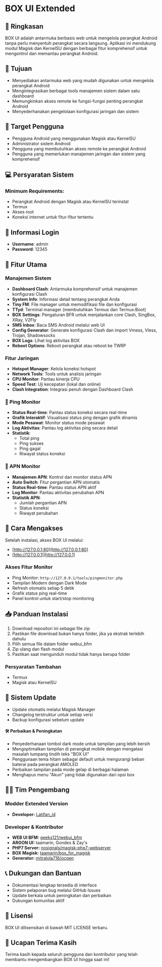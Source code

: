 # BOX UI Extended

## 🌟 Ringkasan
BOX UI adalah antarmuka berbasis web untuk mengelola perangkat Android tanpa perlu menyentuh perangkat secara langsung. Aplikasi ini mendukung modul Magisk dan KernelSU dengan berbagai fitur komprehensif untuk mengontrol dan memantau perangkat Android.

## 🎯 Tujuan
- Menyediakan antarmuka web yang mudah digunakan untuk mengelola perangkat Android
- Mengintegrasikan berbagai tools manajemen sistem dalam satu dashboard
- Memungkinkan akses remote ke fungsi-fungsi penting perangkat Android
- Menyederhanakan pengelolaan konfigurasi jaringan dan sistem

## 👥 Target Pengguna
- Pengguna Android yang menggunakan Magisk atau KernelSU
- Administrator sistem Android
- Pengguna yang membutuhkan akses remote ke perangkat Android
- Pengguna yang memerlukan manajemen jaringan dan sistem yang komprehensif

## 💻 Persyaratan Sistem
### Minimum Requirements:
- Perangkat Android dengan Magisk atau KernelSU terinstal
- Termux
- Akses root
- Koneksi internet untuk fitur-fitur tertentu

## 🔐 Informasi Login
- **Username**: admin
- **Password**: 12345

## 🚀 Fitur Utama

### Manajemen Sistem
- **Dashboard Clash**: Antarmuka komprehensif untuk manajemen konfigurasi Clash
- **System Info**: Informasi detail tentang perangkat Anda
- **Tiny FM**: File manager untuk memodifikasi file dan konfigurasi
- **TTyd**: Terminal manager (membutuhkan Termux dan Termux:Boot)
- **BOX Settings**: Pengaturan BFR untuk menjalankan core Clash, SingBox, XRay, V2Fly
- **SMS Inbox**: Baca SMS Android melalui web UI
- **Config Generator**: Generate konfigurasi Clash dan import Vmess, Vless, Trojan, Shadowsocks
- **BOX Logs**: Lihat log aktivitas BOX
- **Reboot Options**: Reboot perangkat atau reboot ke TWRP

### Fitur Jaringan
- **Hotspot Manager**: Kelola koneksi hotspot
- **Network Tools**: Tools untuk analisis jaringan
- **CPU Monitor**: Pantau kinerja CPU
- **Speed Test**: Uji kecepatan (lokal dan online)
- **Clash Integration**: Integrasi penuh dengan Dashboard Clash

### 📡 Ping Monitor
- **Status Real-time**: Pantau status koneksi secara real-time
- **Grafik Interaktif**: Visualisasi status ping dengan grafik dinamis
- **Mode Pesawat**: Monitor status mode pesawat
- **Log Aktivitas**: Pantau log aktivitas ping secara detail
- **Statistik**: 
  - Total ping
  - Ping sukses
  - Ping gagal
  - Riwayat status koneksi

### 📱 APN Monitor
- **Manajemen APN**: Kontrol dan monitor status APN
- **Auto Switch**: Fitur pergantian APN otomatis
- **Status Real-time**: Pantau status APN aktif
- **Log Monitor**: Pantau aktivitas perubahan APN
- **Statistik APN**:
  - Jumlah pergantian APN
  - Status koneksi
  - Riwayat perubahan

## 📱 Cara Mengakses
Setelah instalasi, akses BOX UI melalui:
- [http://127.0.0.1:80](http://127.0.0.1:80)
- [http://127.0.0.1](http://127.0.0.1)

### Akses Fitur Monitor
- Ping Monitor: `http://127.0.0.1/tools/pingmonitor.php`
- Tampilan Modern dengan Dark Mode
- Refresh otomatis setiap 5 detik
- Grafik status ping real-time
- Panel kontrol untuk start/stop monitoring

## 📥 Panduan Instalasi
1. Download repositori ini sebagai file zip
2. Pastikan file download bukan hanya folder, jika ya ekstrak terlebih dahulu
3. Pilih semua file dalam folder webui_bfm
4. Zip ulang dan flash modul
5. Pastikan saat mengunduh modul tidak hanya berupa folder

### Persyaratan Tambahan
- Termux
- Magisk atau KernelSU

## 🔄 Sistem Update
- Update otomatis melalui Magisk Manager
- Changelog terstruktur untuk setiap versi
- Backup konfigurasi sebelum update

#### 🛠️ Perbaikan & Peningkatan
- Penyederhanaan tombol dark mode untuk tampilan yang lebih bersih
- Mengoptimalkan tampilan di perangkat mobile dengan mengatasi masalah tumpang tindih teks "BOX UI"
- Penggunaan tema hitam sebagai default untuk mengurangi beban baterai pada perangkat AMOLED
- Perbaikan tampilan pada mode gelap di berbagai halaman
- Menghapus menu "Akun" yang tidak digunakan dari opsi box

## 👨‍💻 Tim Pengembang

### Modder Extended Version
- **Developer:** [Latifan_id](https://github.com/latifangren)

### Developer & Kontributor
- **WEB UI BFM:** [geeks121/webui_bfm](https://github.com/geeks121/webui_bfm)
- **ARGON UI:** taamarin, Gondes & Zay's
- **PHP7 Server:** [nosignals/magisk-php7-webserver](https://github.com/nosignals/magisk-php7-webserver)
- **BOX Magisk:** [taamarin/box_for_magisk](https://github.com/taamarin/box_for_magisk)
- **Generator:** [mitralola716/ocgen](https://github.com/mitralola716/ocgen)

## 📞 Dukungan dan Bantuan
- Dokumentasi lengkap tersedia di interface
- Sistem pelaporan bug melalui GitHub Issues
- Update berkala untuk peningkatan dan perbaikan
- Dukungan komunitas aktif

## 📄 Lisensi
BOX UI dilisensikan di bawah MIT LICENSE terbaru.

## 💝 Ucapan Terima Kasih
Terima kasih kepada seluruh pengguna dan kontributor yang telah membantu mengembangkan BOX UI hingga saat ini!
